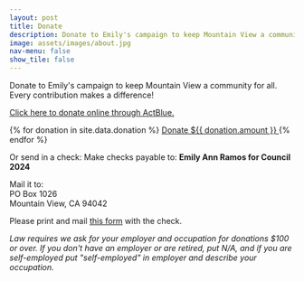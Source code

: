 ```yaml
---
layout: post
title: Donate
description: Donate to Emily's campaign to keep Mountain View a community for all. Every contribution makes a difference!
image: assets/images/about.jpg
nav-menu: false
show_tile: false
---
```


Donate to Emily's campaign to keep Mountain View a community for all. Every contribution makes a difference!  
  
[Click here to donate online through ActBlue.](https://secure.actblue.com/donate/emilyannramos)

<div class="donation-buttons">

{% for donation in site.data.donation %}
    <a href="https://secure.actblue.com/donate/emilyannramos?amount={{ donation.amount }}" class="button">
        Donate ${{ donation.amount }}
    </a>
{% endfor %}

</div>

Or send in a check: Make checks payable to: **Emily Ann Ramos for Council 2024**  
  
Mail it to:  
PO Box 1026  
Mountain View, CA 94042  
  
Please print and mail [this form](/PrintableDonationForm.pdf) with the check.  
  
*Law requires we ask for your employer and occupation for donations $100 or over. If you don't have an employer or are retired, put N/A, and if you are self-employed put "self-employed" in employer and describe your occupation.*  
